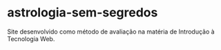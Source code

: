 # astrologia-sem-segredos
Site desenvolvido como método de avaliação na matéria de Introdução à Tecnologia Web.
